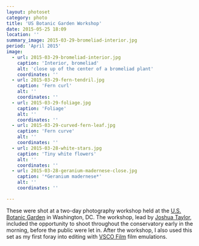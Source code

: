 ```yaml
---
layout: photoset
category: photo
title: 'US Botanic Garden Workshop'
date: 2015-05-25 18:09
location: ''
summary_image: 2015-03-29-bromeliad-interior.jpg
period: 'April 2015'
image:
  - url: 2015-03-29-bromeliad-interior.jpg
    caption: 'Interior, bromeliad'
    alt: 'close up of the center of a bromeliad plant'
    coordinates: ''
  - url: 2015-03-29-fern-tendril.jpg
    caption: 'Fern curl'
    alt: ''
    coordinates: ''
  - url: 2015-03-29-foliage.jpg
    caption: 'Foliage'
    alt: ''
    coordinates: ''
  - url: 2015-03-29-curved-fern-leaf.jpg
    caption: 'Fern curve'
    alt: ''
    coordinates: ''
  - url: 2015-03-28-white-stars.jpg
    caption: 'Tiny white flowers'
    alt: ''
    coordinates: ''
  - url: 2015-03-28-geranium-madernese-close.jpg
    caption: '*Geranium madernese*'
    alt: ''
    coordinates: ''          

---
```


These were shot at a two-day photography workshop held at the [U.S. Botanic Garden](http://www.usbg.gov/) in Washington, DC. The workshop, lead by [Joshua Taylor](http://www.joshuataylorphotography.com/), included the opportunity to shoot throughout the conservatory early in the morning, before the public were let in. After the workshop, I also used this set as my first foray into editing with [VSCO Film](http://vsco.co/film) film emulations. 